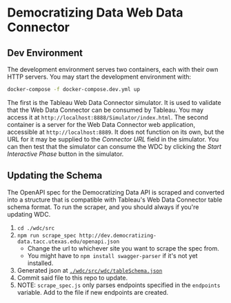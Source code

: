# Democratizing Data Web Data Connector

## Dev Environment

The development environment serves two containers, each with their own HTTP servers. You may start the development environment with:

```bash
docker-compose -f docker-compose.dev.yml up
```

The first is the Tableau Web Data Connector simulator. It is used to validate that the Web Data Connector can be consumed by Tableau. You may access it at `http://localhost:8888/Simulator/index.html`. The second container is a server for the Web Data Connector web application, accessible at `http://localhost:8889`. It does not function on its own, but the URL for it may be supplied to the *Connector URL* field in the simulator. You can then test that the simulator can consume the WDC by clicking the *Start Interactive Phase* button in the simulator.

## Updating the Schema

The OpenAPI spec for the Democratizing Data API is scraped and converted into a structure that is compatible with Tableau's Web Data Connector table schema format.
To run the scraper, and you should always if you're updating WDC.
1. `cd ./wdc/src`
2. `npm run scrape_spec http://dev.democratizing-data.tacc.utexas.edu/openapi.json`
    - Change the url to whichever site you want to scrape the spec from.
    - You might have to `npm install swagger-parser` if it's not yet installed.
3. Generated json at [`./wdc/src/wdc/tableSchema.json`](./wdc/src/wdc/tableSchema.json)
4. Commit said file to this repo to update.
5. NOTE: `scrape_spec.js` only parses endpoints specified in the `endpoints` variable. Add to the file if new endpoints are created.